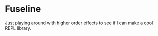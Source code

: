 # Fuseline

Just playing around with higher order effects to see if I can make a cool REPL library.
